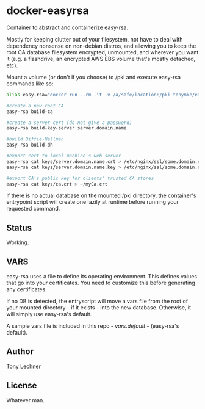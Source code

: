 # docker-easyrsa

Container to abstract and containerize easy-rsa. 

Mostly for keeping clutter out of your filesystem, not have to deal with
dependency nonsense on non-debian distros, and allowing you to keep 
the root CA database filesystem encrypted, unmounted, and wherever you want it
 (e.g. a flashdrive, an encrypted AWS EBS volume that's mostly detached, etc).

Mount a volume (or don't if you choose) to /pki and execute easy-rsa commands 
like so:

```bash
alias easy-rsa="docker run --rm -it -v /a/safe/location:/pki tonymke/easy-rsa"

#create a new root CA
easy-rsa build-ca

#create a server cert (do not give a password)
easy-rsa build-key-server server.domain.name

#build Diffie-Hellman
easy-rsa build-dh

#export cert to local machine's web server
easy-rsa cat keys/server.domain.name.crt > /etc/nginx/ssl/some.domain.name.crt
easy-rsa cat keys/server.domain.name.key > /etc/nginx/ssl/some.domain.name.key

#export CA's public key for clients' trusted CA stores
easy-rsa cat keys/ca.crt > ~/myCa.crt
```

If there is no actual database on the mounted /pki directory, the container's
entrypoint script will create one lazily at runtime before running your
requested command.

## Status

Working.

## VARS

easy-rsa uses a file to define its operating environment. This defines values 
that go into your certificates. You need to customize this before generating 
any certificates.

If no DB is detected, the entryscript will move a vars file from the root 
of your mounted directory - if it exists - into the new database. Otherwise,
it will simply use easy-rsa's default.

A sample vars file is included in this repo - _vars.default_ - 
(easy-rsa's default).

## Author

[Tony Lechner](https://tony-lechner.com)

## License

Whatever man.
